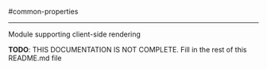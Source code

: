 #common-properties
- - -

Module supporting client-side rendering

**TODO**: THIS DOCUMENTATION IS NOT COMPLETE. Fill in the rest of this README.md file

